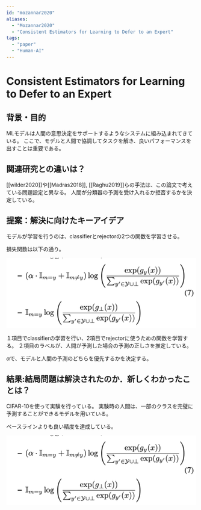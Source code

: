 ```yaml
---
id: "mozannar2020"
aliases:
  - "Mozannar2020"
  - "Consistent Estimators for Learning to Defer to an Expert"
tags:
  - "paper"
  - "Human-AI"
---
```


# Consistent Estimators for Learning to Defer to an Expert

## 背景・目的

MLモデルは人間の意思決定をサポートするようなシステムに組み込まれてきている。
ここで、モデルと人間で協調してタスクを解き、良いパフォーマンスを出すことは重要である。


## 関連研究との違いは？

[[wilder2020]]や[[Madras2018]], [[Raghu2019]]らの手法は、この論文で考えている問題設定と異なる。
人間が分類器の予測を受け入れるか拒否するかを決定している。

## 提案：解決に向けたキーアイデア

モデルが学習を行うのは、classifierとrejectorの2つの関数を学習させる。

損失関数は以下の通り。

![](./img/mozannar2020_method.png)

１項目でclassifierの学習を行い、2項目でrejectorに使うための関数を学習する。
２項目のラベルが、人間が予測した場合の予測の正しさを推定している。

$\alpha$で、モデルと人間の予測のどちらを優先するかを決定する。

## 結果:結局問題は解決されたのか．新しくわかったことは？

CIFAR-10を使って実験を行っている。
実験時の人間は、一部のクラスを完璧に予測することができるモデルを用いている。

ベースラインよりも良い精度を達成している。

![](./img/mozannar2020_method.png)

